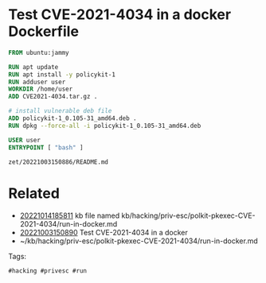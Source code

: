 # Test CVE-2021-4034 in a docker Dockerfile
```dockerfile
FROM ubuntu:jammy

RUN apt update
RUN apt install -y policykit-1
RUN adduser user
WORKDIR /home/user
ADD CVE2021-4034.tar.gz .

# install vulnerable deb file
ADD policykit-1_0.105-31_amd64.deb .
RUN dpkg --force-all -i policykit-1_0.105-31_amd64.deb

USER user
ENTRYPOINT [ "bash" ]
```

` zet/20221003150886/README.md `

# Related

- [20221014185811](/zet/20221014185811/README.md) kb file named kb/hacking/priv-esc/polkit-pkexec-CVE-2021-4034/run-in-docker.md
- [20221003150890](/zet/20221003150890/README.md) Test CVE-2021-4034 in a docker
- ~/kb/hacking/priv-esc/polkit-pkexec-CVE-2021-4034/run-in-docker.md

Tags:

    #hacking #privesc #run 
